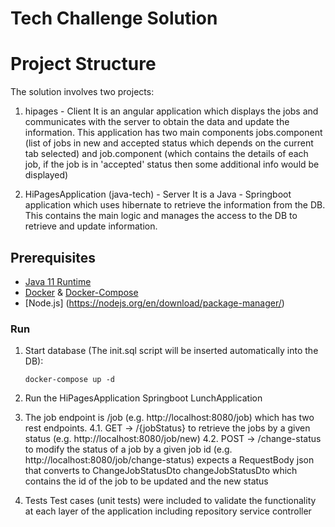 Tech Challenge Solution 
=======================

# Project Structure

The solution involves two projects:

1. hipages - Client 
It is an angular application which displays the jobs and communicates 
with the server to obtain the data and update the information. This application has two main 
components jobs.component (list of jobs in new and accepted status which depends on the current tab selected) 
and job.component (which contains the details of each job, if the job is in 'accepted' status then some additional info would be displayed)

2. HiPagesApplication (java-tech) - Server
It is a Java - Springboot application which uses hibernate to retrieve the information from the DB.
This contains the main logic and manages the access to the DB to retrieve and update information.

## Prerequisites

* [Java 11 Runtime](https://www.oracle.com/java/technologies/javase-jdk11-downloads.html)
* [Docker](https://docs.docker.com/get-docker/) & [Docker-Compose](https://docs.docker.com/compose/install/)
* [Node.js] (https://nodejs.org/en/download/package-manager/)


### Run

1. Start database (The init.sql script will be inserted automatically into the DB):

    ```
    docker-compose up -d
    ```
   
2. Run the HiPagesApplication Springboot LunchApplication

3. The job endpoint is /job (e.g. http://localhost:8080/job) which has two rest endpoints.
    4.1. GET  -> /{jobStatus} to retrieve the jobs by a given status (e.g. http://localhost:8080/job/new)
    4.2. POST -> /change-status to modify the status of a job by a given job id (e.g. http://localhost:8080/job/change-status) 
                    expects a RequestBody json that converts to ChangeJobStatusDto changeJobStatusDto which contains the id of the job to be updated and the new status 

4. Tests
Test cases (unit tests) were included to validate the functionality at each layer of the application including
repository
service
controller
